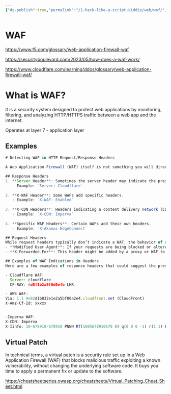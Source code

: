 ```yaml
---
{"dg-publish":true,"permalink":"/1-hack-like-a-script-kiddie/web/waf/","noteIcon":"","created":"2025-04-15T14:11:19.609-04:00"}
---
```




















# WAF
https://www.f5.com/glossary/web-application-firewall-waf

https://securityboulevard.com/2023/05/how-does-a-waf-work/

https://www.cloudflare.com/learning/ddos/glossary/web-application-firewall-waf/


# What is WAF?
It is a security system designed to protect web applications by monitoring, filtering, and analyzing HTTP/HTTPS traffic between a web app and the internet. 

Operates at layer 7 - application layer
## Examples
```javascript
# Detecting WAF in HTTP Request/Response Headers

A Web Application Firewall (WAF) itself is not something you will directly find in an HTTP request header. However, certain HTTP headers may indicate that a WAF is in place, or you might see headers added by the WAF.

## Response Headers
1. **Server Header**: Sometimes the server header may indicate the presence of a WAF.
   - Example: `Server: Cloudflare`
   
2. **X-WAF Header**: Some WAFs add specific headers.
   - Example: `X-WAF: Enabled`
   
3. **X-CDN Headers**: Headers indicating a content delivery network (CDN) often include WAF functionality.
   - Example: `X-CDN: Imperva`
   
4. **Specific WAF Headers**: Certain WAFs add their own headers.
   - Example: `X-Akamai-EdgeConnect`

## Request Headers
While request headers typically don’t indicate a WAF, the behavior of requests might give hints:
- **Modified User-Agent**: If your requests are being blocked or altered, the WAF might modify headers.
- **X-Forwarded-For**: This header might be added by a proxy or WAF to show the original client's IP address.

## Examples of WAF Indications in Headers
Here are a few examples of response headers that could suggest the presence of a WAF:

- Cloudflare WAF:
  Server: cloudflare
  CF-RAY: 6d5f1b2a9f0d0efb-LHR

- AWS WAF:
Via: 1.1 9e82d1b832e1e2a5bf00a2e4.cloudfront.net (CloudFront)
X-Amz-Cf-Id: xxxxx


-Imperva WAF:
X-CDN: Imperva
X-Iinfo: 10-678910-678910 PNNN RT(1605678910670 0) q(0 0 0 -1) r(1 1) B10(4,289,0) U5


```


## Virtual Patch
In technical terms, a virtual patch is a security rule set up in a Web Application Firewall (WAF) that blocks malicious traffic exploiting a known vulnerability, without changing the underlying software code. It buys you time to apply a permanent fix or update to the software.

https://cheatsheetseries.owasp.org/cheatsheets/Virtual_Patching_Cheat_Sheet.html